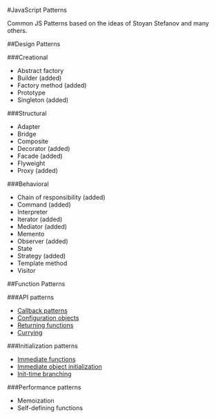 #JavaScript Patterns

Common JS Patterns based on the ideas of Stoyan Stefanov and many others.

##Design Patterns

###Creational
* Abstract factory
* Builder (added)
* Factory method (added)
* Prototype
* Singleton (added)

###Structural
* Adapter 
* Bridge
* Composite
* Decorator (added)
* Facade (added)
* Flyweight
* Proxy (added)

###Behavioral
* Chain of responsibility (added)
* Command (added)
* Interpreter
* Iterator (added)
* Mediator (added)
* Memento
* Observer (added)
* State
* Strategy (added)
* Template method
* Visitor

##Function Patterns

###API patterns
* <a href="javascript-patterns/blob/master/function-patterns/callback.html" target="_blank">Callback patterns</a>
* <a href="javascript-patterns/blob/master/function-patterns/configuration-objects.html" target="_blank">Configuration objects</a>
* <a href="javascript-patterns/blob/master/functions-patterns/returning-functions.html" target="_blank">Returning functions</a>
* <a href="javascript-patterns/blob/master/functions-patterns/currying.html" target="_blank">Currying</a>

###Initialization patterns
* <a href="javascript-patterns/blob/master/functions-patterns/immediate-functions.html" target="_blank">Immediate functions</a>
* <a href="javascript-patterns/blob/master/functions-patterns/immediate-object-initialization.html" target="_blank">Immediate object initialization</a>
* <a href="javascript-patterns/blob/master/functions-patterns/init-time-branching.html" target="_blank">Init-time branching</a>

###Performance patterns
* Memoization
* Self-defining functions